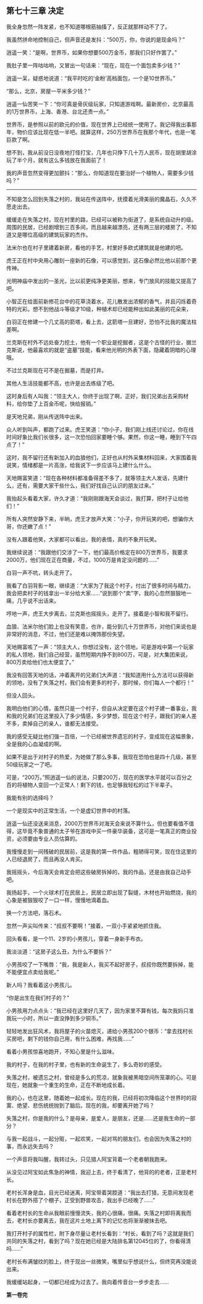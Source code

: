 ## 第七十三章 决定


我全身忽然一阵发紧，也不知道哪根筋抽搐了，反正就那样动不了了。

我虽然拼命地控制自己，但声音还是发抖：“500万，你，你说的是现金吗？”

逍遥一笑：“是啊，世界币，如果你想要500万金币，那我们只好作罢了。”

我肚子里一阵咕咕响，又冒出一句话来：“现在，现在一个面包卖多少钱？”

逍遥一呆，疑惑地说道：“我平时吃的‘金粉’高档面包，一个是10世界币。”

“那么，北京，房屋一平米多少钱？”

逍遥一仙苦笑一下：“你可真是骨灰级玩家，只知道游戏啊。最新房价，北京最高的1万世界币，上海、香港、台北还贵一点。”

世界币，是参照以前的欧元的价值，现在世界上已经统一使用了。我记得我出事那年，物价应该比现在低一半吧。就算这样，250万世界币在我那个年代，也是一笔巨款了啊。

想不到，我从前没日没夜地打怪打宝，几年也只挣下几十万人民币，现在胡里胡涂玩了半个月，就有这么多钱放在我面前了！

我的声音忽然变得更加颤抖：“那么，你知道现在要治好一个植物人，需要多少钱吗？”

***

不知是怎么回到失落之村的，我站在传送阵中，抚摸着光滑美丽的魔晶石，久久不愿走出去。

缓缓走在失落之村，现在村里的路，已经可以被称为街道了，是系统自动升的级。周围的民居，已经剧增到三百多间，而且越来越漂亮，还有两三层的楼房了，不知道又是哪位高级的建筑玩家的杰作。

法米尔也在村子里建着新房，看他的手艺，村里好多欧式建筑就是他建的吧。

虎王正在村中央用心雕刻一座新的石像，可以感觉到，这石像必然比他以前那个更传神。

光明神庙中发出的一圣光，比以前更纯净更美丽，想来，专门放风的技能又提高了吧。

小智正在给面前新修花台中的花草浇着水，花儿散发出浓郁的香气，并且闪烁着奇特的光彩。想不到他战斗等级才10级，种植术却已经能种出如此美丽的花朵来，

白羽正在修建一个几丈高的箭塔，看上去，这箭塔一旦建好，恐怕不比我的魔法柱差啊。

兰克斯在村外不远处奋力挖土，他有一个职业是挖掘者，这是个古怪的行业，据兰克斯说，他最喜欢的就是“盗墓”技能，看来他光明的外表下面，隐藏着阴暗的心理哦。

不过兰克斯现在可不是在掘墓，而是打井。

其他人生活技能都不高，也许是出去练级了吧。

这时身后有人叫我：“领主大人，你终于出现了啊，正好，我们兄弟出去采购材料，给你垫了上百金币呢，快给报销。”

是天地兄弟，刚从传送阵中出来。

众人听到叫声，都跑了过来。虎王笑道：“你小子，我们刚上线还讨论过，你在线时间好象比我们长很多，这一次恐怕回家要睡个够。果然，你这一睡，睡到下午四点了！”

这时，我不留行还有新加入的血狼他们，正好也从村外采集材料回来，大家围着我说笑，情绪都是一片高涨，给我说下一步应该马上建什么什么。

天地赐富笑道：“现在各种材料都准备得差不多了，就等领主大人发话，先建什么，还有，需要大家干些什么，我们好找自己认识的朋友过来。”

我抬起头看着大家，许久才道：“我刚刚跟海天会谈过，我打算，把村子让给他们！”

所有人突然安静下来，半晌，虎王才放声大笑：“小子，你开玩笑的吧，想骗你大哥，你还嫩了点！”

没有人跟着他笑，大家都可以看出，我的表情，真的不象开玩笑。

我继续说道：“我跟他们交涉了一下，他们最高价格定在800万世界币，我要求2000万，他们现在正在商量，不过，1000万是肯定没问题的……”

白羽一声不吭，转头走开了。

我看了白羽背影一眼，继续道：“大家为了我这个村子，付出了很多时间与精力，我会把卖村子的钱拿出一半分给大家……”说到那个“卖”字，我的心忽然狠狠地一痛，几乎说不出话来。

哼地一声，虎王大步离去，兰克斯也摇摇头，走开了。接着是小智和我不留行。

血狼、法米尔他们脸上也没有笑意，也许，能分到几十万世界币，对他们来说也是非常好的消息，不过，他们还是难以掩饰那份失望。

天地赐富咳了一声：“领主大人，你想过没有，这个领地，可是游戏中第一个玩家的私人领地，我们自己经营，虽然短期内挣不到800万，可是，对大集团来说，800万卖给他们也太便宜了。”

我没有回答天地的话，冲着离开的兄弟们大声道：“我知道用什么方法可以获得新的领地，没有了失落之村，我们会有更多的村子，那时候，你们每人一个都行！”

但没人回头。

我明白他们的心情，虽然只是一个村子，但自从决定要在这个村子建一番事业，我和我的兄弟们在这里投入了多少情感，多少梦想，现在这个村子，跟我们的亲人差不多，卖掉自己的亲人，谁都无法接受。

我的感受无疑比他们强一百倍，一个已经被世界遗忘的村子，变成现在这幅景象，全是我的心血凝成的啊。

如果不是出于对村子的热爱，为她做了那么多事，我现在恐怕也是四十几级，甚至50级玩家之一了吧。

可是，“200万。”照逍遥一仙的说法，只要200万，现在的医学水平就可以百分之百的将植物人变回一个正常人！剩下的钱，也足够我轻松的过下半辈子。

我能有别的选择吗？

一个是现实中的正常生活，一个是虚幻世界中的村落。

逍遥一仙还没送来消息，2000万世界币对海天会来说不算什么，但也要看值不值得，这毕竟不象普通的太子爷在游戏中买一件豪华装备，这可是一笔真正的商业投资，必须要由专业人员估算的。

我慢慢走到一间残破的民居前，这是我的第一件作品，粗陋得可笑，现在住这里的人已经退房了，而且再没人肯买。

我摇摇头，今后海天会肯定会把这些破房拆掉的，我的作品，还是由我自己动手吧。

我扬起手，一个火球术打在民居上，民居立即出现了裂缝，木材也开始燃烧，我的心象是被狠狠咬了一口一样，慢慢地滴着血。

换一个方法吧，落石术。

忽然一声尖叫传来：“叔叔不要啊！”接着，一双小手紧紧地抓住我。

回头看看，是一个11、2岁的小男孩儿，穿着一身新手布衣。

我淡淡道：“这房子这么丑，为什么不要拆？”

小男孩咬了一下嘴唇：“我，我是新人，我买不起好房子，叔叔你既然要拆掉，能不能便宜点卖给我呢。”

新人吗？我看着这小男孩儿。

“你是出生在我们村子的？”

小男孩用力点点头：“我已经在这里好几天了，因为家里不算有钱，每次我妈只准我玩一小时，所以一直没挣到多少铜币。”

轻轻地发出狂风术，我将屋子的火苗熄灭，递给小男孩200个银币：“拿去找村长买房吧，剩下的钱你自己用，有什么困难，再找我……”

看着小男孩惊喜地跑开，不知心里是什么滋味。

我的村子，在我的村子里，也有新的生命诞生了，多么奇妙的感受。

失落之村，被遗忘之村，曾经是多么的荒凉，就象我被黑暗空间所笼罩的心。可是现在，她就象一个重生的生命，正在不断地成长着。

我的心，也在这里，随着她一起成长。现在的我，已经将初次降临这个世界时的寂寞、绝望、悲伤统统抛到了脑后。现在的我，却要离开她了吗？

失落之村，你是我的什么？是母亲，是爱人，是朋友，还是……还是我生命的一部分？

与我一起战斗，一起分赃，一起欢笑，一起对骂的朋友们，也会因为失落之村的事，而永远失去吗？

一个声音将我叫醒，我转过头，只见猎人阿宝背着一个老者朝我跑来。

从没见过阿宝如此焦急的神情，我迎上去，终于看清了，他背的的老者，正是老村长。

老村长浑身是血，目光已经迷离，阿宝带着哭腔道：“我出去打猎，无意间发现老村长在野外搭了个棚子，正受到野兽攻击，我出手已经晚了……”

看着老村长的生命从我眼前慢慢流失，我的心很痛，很痛。失落之村即将离我而去，老村长亦要离去，我在这片土地上离下的记忆也将渐渐被抹去吧。

我打开村子的属性栏，附下身尽量让老村长看到：“村长，看到了吗？这就是我们共同的失落之村，看到了吗？现在她已经是大陆排名第12045位的了，你看得清吗……”

老村长布满皱纹的脸上，终于现出一丝微笑，嘴里似乎想说什么，但终究再没能说出来。

我缓缓站起身，一切都已经成为过去了。我向着传音台一步步走去……

****第一卷完****






